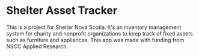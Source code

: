 # Shelter Asset Tracker

This is a project for Shelter Nova Scotia. It's an inventory management system for charity and nonprofit organizations to keep track of fixed assets such as furniture and appliances. This app was made with funding from NSCC Applied Research.